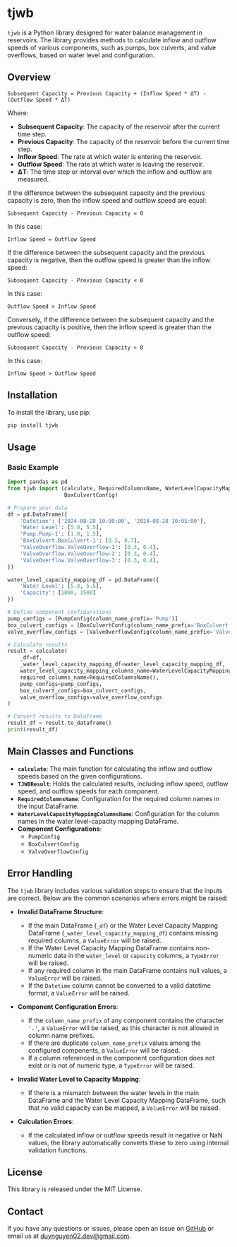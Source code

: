 # tjwb

`tjwb` is a Python library designed for water balance management in reservoirs. The library provides methods to
calculate inflow and outflow speeds of various components, such as pumps, box culverts, and valve overflows, based on water level and configuration.

## Overview

```
Subsequent Capacity = Previous Capacity + (Inflow Speed * ΔT) - (Outflow Speed * ΔT)
```

Where:

- **Subsequent Capacity**: The capacity of the reservoir after the current time step.
- **Previous Capacity**: The capacity of the reservoir before the current time step.
- **Inflow Speed**: The rate at which water is entering the reservoir.
- **Outflow Speed**: The rate at which water is leaving the reservoir.
- **ΔT**: The time step or interval over which the inflow and outflow are measured.

If the difference between the subsequent capacity and the previous capacity is zero, then the inflow speed and outflow speed
are equal:

```
Subsequent Capacity - Previous Capacity = 0
```

In this case:

```
Inflow Speed = Outflow Speed
```

If the difference between the subsequent capacity and the previous capacity is negative, then the outflow speed is greater
than the inflow speed:

```
Subsequent Capacity - Previous Capacity < 0
```

In this case:

```
Outflow Speed > Inflow Speed
```

Conversely, if the difference between the subsequent capacity and the previous capacity is positive, then the inflow speed
is greater than the outflow speed:

```
Subsequent Capacity - Previous Capacity > 0
```

In this case:

```
Inflow Speed > Outflow Speed
```

## Installation

To install the library, use pip:

```bash
pip install tjwb
```

## Usage

### Basic Example

```python
import pandas as pd
from tjwb import (calculate, RequiredColumnsName, WaterLevelCapacityMappingColumnsName, PumpConfig, ValveOverflowConfig,
                  BoxCulvertConfig)

# Prepare your data
df = pd.DataFrame({
    'Datetime': ['2024-08-28 10:00:00', '2024-08-28 10:05:00'],
    'Water Level': [5.0, 5.5],
    'Pump.Pump-1': [1.0, 1.5],
    'BoxCulvert.BoxCulvert-1': [0.5, 0.7],
    'ValveOverflow.ValveOverflow-1': [0.3, 0.4],
    'ValveOverflow.ValveOverflow-2': [0.3, 0.4],
    'ValveOverflow.ValveOverflow-3': [0.3, 0.4],
})

water_level_capacity_mapping_df = pd.DataFrame({
    'Water Level': [5.0, 5.5],
    'Capacity': [1000, 1500]
})

# Define component configurations
pump_configs = [PumpConfig(column_name_prefix='Pump')]
box_culvert_configs = [BoxCulvertConfig(column_name_prefix='BoxCulvert', elevation=2.0, height=1.0)]
valve_overflow_configs = [ValveOverflowConfig(column_name_prefix='ValveOverflow', elevation=1.5, height=0.5)]

# Calculate results
result = calculate(
    _df=df,
    _water_level_capacity_mapping_df=water_level_capacity_mapping_df,
    water_level_capacity_mapping_columns_name=WaterLevelCapacityMappingColumnsName(),
    required_columns_name=RequiredColumnsName(),
    pump_configs=pump_configs,
    box_culvert_configs=box_culvert_configs,
    valve_overflow_configs=valve_overflow_configs
)

# Convert results to DataFrame
result_df = result.to_dataframe()
print(result_df)
```

## Main Classes and Functions

- **`calculate`**: The main function for calculating the inflow and outflow speeds based on the given configurations.
- **`TJWBResult`**: Holds the calculated results, including inflow speed, outflow speed, and outflow speeds for each
  component.
- **`RequiredColumnsName`**: Configuration for the required column names in the input DataFrame.
- **`WaterLevelCapacityMappingColumnsName`**: Configuration for the column names in the water level-capacity mapping
  DataFrame.
- **Component Configurations**:
    - `PumpConfig`
    - `BoxCulvertConfig`
    - `ValveOverflowConfig`

## Error Handling

The `tjwb` library includes various validation steps to ensure that the inputs are correct. Below are the common
scenarios where errors might be raised:

- **Invalid DataFrame Structure**:
    - If the main DataFrame (`_df`) or the Water Level Capacity Mapping DataFrame (`_water_level_capacity_mapping_df`)
      contains missing required columns, a `ValueError` will be raised.
    - If the Water Level Capacity Mapping DataFrame contains non-numeric data in the `water_level` or `capacity`
      columns, a `TypeError` will be raised.
    - If any required column in the main DataFrame contains null values, a `ValueError` will be raised.
    - If the `Datetime` column cannot be converted to a valid datetime format, a `ValueError` will be raised.

- **Component Configuration Errors**:
    - If the `column_name_prefix` of any component contains the character `'.'`, a `ValueError` will be raised, as this
      character is not allowed in column name prefixes.
    - If there are duplicate `column_name_prefix` values among the configured components, a `ValueError` will be raised.
    - If a column referenced in the component configuration does not exist or is not of numeric type, a `TypeError` will
      be raised.

- **Invalid Water Level to Capacity Mapping**:
    - If there is a mismatch between the water levels in the main DataFrame and the Water Level Capacity Mapping
      DataFrame, such that no valid capacity can be mapped, a `ValueError` will be raised.

- **Calculation Errors**:
    - If the calculated inflow or outflow speeds result in negative or NaN values, the library automatically converts
      these to zero using internal validation functions.

## License

This library is released under the MIT License.

## Contact

If you have any questions or issues, please open an issue on [GitHub](https://github.com/duynguyen02/tjwb/issues) or
email us at [duynguyen02.dev@gmail.com](mailto:duynguyen02.dev@gmail.com).
